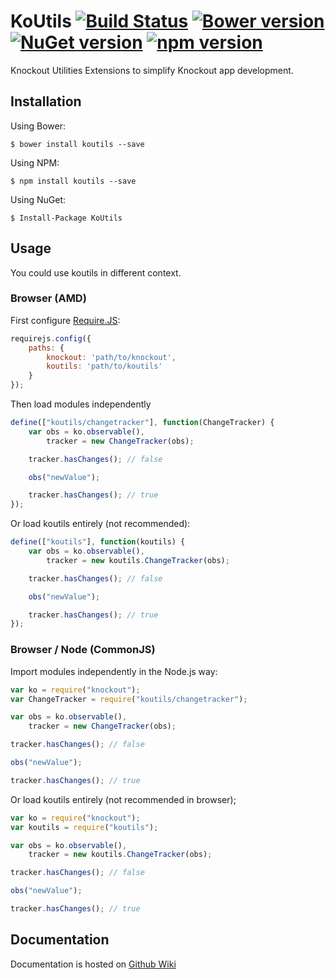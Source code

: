 ﻿# KoUtils [![Build Status](https://travis-ci.org/spatools/koutils.png)](https://travis-ci.org/spatools/koutils) [![Bower version](https://badge.fury.io/bo/koutils.png)](http://badge.fury.io/bo/koutils) [![NuGet version](https://badge.fury.io/nu/koutils.png)](http://badge.fury.io/nu/koutils) [![npm version](https://badge.fury.io/js/koutils.svg)](https://badge.fury.io/js/koutils)

Knockout Utilities Extensions to simplify Knockout app development.

## Installation

Using Bower:

```console
$ bower install koutils --save
```

Using NPM: 

```console
$ npm install koutils --save
```

Using NuGet: 

```console
$ Install-Package KoUtils
```

## Usage

You could use koutils in different context.

### Browser (AMD)

First configure [Require.JS](http://requirejs.org):

```javascript
requirejs.config({
    paths: {
        knockout: 'path/to/knockout',
        koutils: 'path/to/koutils'
    }
});
```

Then load modules independently

```javascript
define(["koutils/changetracker"], function(ChangeTracker) {
    var obs = ko.observable(),
        tracker = new ChangeTracker(obs);

    tracker.hasChanges(); // false

    obs("newValue");

    tracker.hasChanges(); // true
});
```

Or load koutils entirely (not recommended):

```javascript
define(["koutils"], function(koutils) {
    var obs = ko.observable(),
        tracker = new koutils.ChangeTracker(obs);

    tracker.hasChanges(); // false

    obs("newValue");

    tracker.hasChanges(); // true
});
```

### Browser / Node (CommonJS)

Import modules independently in the Node.js way:

```javascript
var ko = require("knockout");
var ChangeTracker = require("koutils/changetracker");

var obs = ko.observable(),
    tracker = new ChangeTracker(obs);

tracker.hasChanges(); // false

obs("newValue");

tracker.hasChanges(); // true
```

Or load koutils entirely (not recommended in browser);

```javascript
var ko = require("knockout");
var koutils = require("koutils");

var obs = ko.observable(),
    tracker = new koutils.ChangeTracker(obs);

tracker.hasChanges(); // false

obs("newValue");

tracker.hasChanges(); // true
```

## Documentation

Documentation is hosted on 
[Github Wiki](https://github.com/spatools/koutils/wiki)